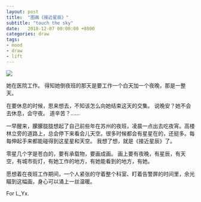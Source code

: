 ```yaml
---
layout: post
title:  "图画《接近星辰》"
subtitle: "touch the sky"
date:   2018-12-07 00:00:00 +0800
categories: draw
tags: 
- mood
- draw
- lift
---
```





![](/img/post/touch-the-sky/touch-the-sky.png)



她在医院工作。
得知她倒夜班的那天是要工作一个白天加一个夜晚，那是一整天。

在要休息的时候，思来想去，不知该怎么向她结束这天的交集。
说晚安？她不会去休息，会守夜。
道辛苦？……

一早醒来，朦朦胧胧想起了自己前些年在苏州的夜班，凌晨一点出去吃夜宵。高楼林立旁的道路上，总会停下来看会儿天空。很多时候都会有星星在的，还挺多。每每伸起手来都能碰得到这星星和天空。
我想了想，就是《接近星辰》了。

零星几个字是苍白的，要有承载物，要画成画。
画上要有夜晚，有星辰，有天空，有城市街灯，有她工作的地方，有她能看到的地方，有她。

愿想着在夜班工作期间，一个人紧张的守着整个科室、盯着告警屏的时间里，余光瞄到这幅画，身心可以涌上一丝温暖。

For L_Yx.